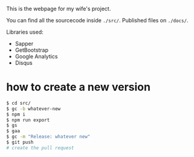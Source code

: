 This is the webpage for my wife's project.

You can find all the sourcecode inside `./src/`. Published files on `./docs/`.

Libraries used:
- Sapper
- GetBootstrap
- Google Analytics
- Disqus


# how to create a new version

```bash
$ cd src/
$ gc -b whatever-new
$ npm i
$ npm run export
$ gs
$ gaa
$ gc -m "Release: whatever new"
$ git push
# create the pull request
```
